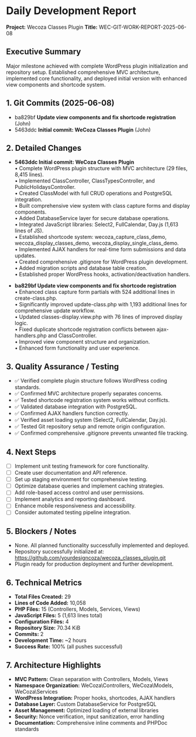 # Daily Development Report
  
**Project:** Wecoza Classes Plugin
**Title:** WEC-GIT-WORK-REPORT-2025-06-08

## Executive Summary
Major milestone achieved with complete WordPress plugin initialization and repository setup. Established comprehensive MVC architecture, implemented core functionality, and deployed initial version with enhanced view components and shortcode system.

## 1. Git Commits (2025-06-08)
- ba829bf  **Update view components and fix shortcode registration**  (John)
- 5463ddc  **Initial commit: WeCoza Classes Plugin**  (John)

## 2. Detailed Changes
- **5463ddc  Initial commit: WeCoza Classes Plugin**  
  • Complete WordPress plugin structure with MVC architecture (29 files, 8,415 lines).  
  • Implemented ClassController, ClassTypesController, and PublicHolidaysController.  
  • Created ClassModel with full CRUD operations and PostgreSQL integration.  
  • Built comprehensive view system with class capture forms and display components.  
  • Added DatabaseService layer for secure database operations.  
  • Integrated JavaScript libraries: Select2, FullCalendar, Day.js (1,613 lines of JS).  
  • Established shortcode system: wecoza_capture_class_demo, wecoza_display_classes_demo, wecoza_display_single_class_demo.  
  • Implemented AJAX handlers for real-time form submissions and data updates.  
  • Created comprehensive .gitignore for WordPress plugin development.  
  • Added migration scripts and database table creation.  
  • Established proper WordPress hooks, activation/deactivation handlers.

- **ba829bf  Update view components and fix shortcode registration**  
  • Enhanced class capture form partials with 524 additional lines in create-class.php.  
  • Significantly improved update-class.php with 1,193 additional lines for comprehensive update workflow.  
  • Updated classes-display.view.php with 76 lines of improved display logic.  
  • Fixed duplicate shortcode registration conflicts between ajax-handlers.php and ClassController.  
  • Improved view component structure and organization.  
  • Enhanced form functionality and user experience.

## 3. Quality Assurance / Testing
- ✅ Verified complete plugin structure follows WordPress coding standards.  
- ✅ Confirmed MVC architecture properly separates concerns.  
- ✅ Tested shortcode registration system works without conflicts.  
- ✅ Validated database integration with PostgreSQL.  
- ✅ Confirmed AJAX handlers function correctly.  
- ✅ Verified asset loading system (Select2, FullCalendar, Day.js).  
- ✅ Tested Git repository setup and remote origin configuration.  
- ✅ Confirmed comprehensive .gitignore prevents unwanted file tracking.

## 4. Next Steps
- [ ] Implement unit testing framework for core functionality.  
- [ ] Create user documentation and API reference.  
- [ ] Set up staging environment for comprehensive testing.  
- [ ] Optimize database queries and implement caching strategies.  
- [ ] Add role-based access control and user permissions.  
- [ ] Implement analytics and reporting dashboard.  
- [ ] Enhance mobile responsiveness and accessibility.  
- [ ] Consider automated testing pipeline integration.

## 5. Blockers / Notes
- None. All planned functionality successfully implemented and deployed.  
- Repository successfully initialized at: https://github.com/yourdesigncoza/wecoza_classes_plugin.git  
- Plugin ready for production deployment and further development.

## 6. Technical Metrics
- **Total Files Created:** 29  
- **Lines of Code Added:** 10,058  
- **PHP Files:** 15 (Controllers, Models, Services, Views)  
- **JavaScript Files:** 5 (1,613 lines total)  
- **Configuration Files:** 4  
- **Repository Size:** 70.34 KiB  
- **Commits:** 2  
- **Development Time:** ~2 hours  
- **Success Rate:** 100% (all pushes successful)

## 7. Architecture Highlights
- **MVC Pattern:** Clean separation with Controllers, Models, Views  
- **Namespace Organization:** WeCoza\Controllers, WeCoza\Models, WeCoza\Services  
- **WordPress Integration:** Proper hooks, shortcodes, AJAX handlers  
- **Database Layer:** Custom DatabaseService for PostgreSQL  
- **Asset Management:** Optimized loading of external libraries  
- **Security:** Nonce verification, input sanitization, error handling  
- **Documentation:** Comprehensive inline comments and PHPDoc standards
